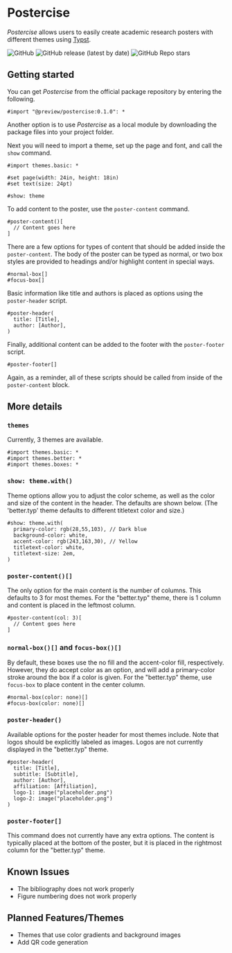 # Postercise

*Postercise* allows users to easily create academic research posters with different themes using [Typst](https://typst.app).

![GitHub](https://img.shields.io/github/license/dangh3014/postercise)
![GitHub release (latest by date)](https://img.shields.io/github/v/release/dangh3014/postercise)
![GitHub Repo stars](https://img.shields.io/github/stars/dangh3014/postercise)


## Getting started

You can get *Postercise* from the official package repository by entering the following.
```typ
#import "@preview/postercise:0.1.0": *
```

Another option is to use *Postercise* as a local module by downloading the package files into your project folder.

Next you will need to import a theme, set up the page and font, and call the `show` command.
```typ
#import themes.basic: *

#set page(width: 24in, height: 18in)
#set text(size: 24pt)

#show: theme
```

To add content to the poster, use the `poster-content` command.

```typ
#poster-content()[
  // Content goes here
]
```

There are a few options for types of content that should be added inside the `poster-content`. The body of the poster can be typed as normal, or two box styles are provided to headings and/or highlight content in special ways.

```typ
#normal-box[]
#focus-box[]
```

Basic information like title and authors is placed as options using the `poster-header` script.

```typ
#poster-header(
  title: [Title],
  author: [Author],
)
```



Finally, additional content can be added to the footer with the `poster-footer` script.
```typ
#poster-footer[]
```

Again, as a reminder, all of these scripts should be called from inside of the `poster-content` block.

## More details
### `themes`
Currently, 3 themes are available.
```typ
#import themes.basic: *
#import themes.better: *
#import themes.boxes: *
```

### `show: theme.with()`
Theme options allow you to adjust the color scheme, as well as the color and size of the content in the header. The defaults are shown below. (The 'better.typ' theme defaults to different titletext color and size.)
```typ
#show: theme.with(
  primary-color: rgb(28,55,103), // Dark blue
  background-color: white,
  accent-color: rgb(243,163,30), // Yellow
  titletext-color: white,
  titletext-size: 2em,
)
```

### `poster-content()[]`
The only option for the main content is the number of columns. This defaults to 3 for most themes. For the "better.typ" theme, there is 1 column and content is placed in the leftmost column.
```typ
#poster-content(col: 3)[
  // Content goes here
]
```

### `normal-box()[]` and `focus-box()[]`
By default, these boxes use the no fill and the accent-color fill, respectively. However, they do accept color as an option, and will add a primary-color stroke around the box if a color is given. For the "better.typ" theme, use `focus-box` to place content in the center column.
```typ
#normal-box(color: none)[]
#focus-box(color: none)[]
```


### `poster-header()`
Available options for the poster header for most themes include. Note that logos should be explicitly labeled as images. Logos are not currently displayed in the "better.typ" theme.
```typ
#poster-header(
  title: [Title],
  subtitle: [Subtitle],
  author: [Author],
  affiliation: [Affiliation],
  logo-1: image("placeholder.png")
  logo-2: image("placeholder.png") 
)
```

### `poster-footer[]`
This command does not currently have any extra options. The content is typically placed at the bottom of the poster, but it is placed in the rightmost column for the "better.typ" theme.

## Known Issues
- The bibliography does not work properly
- Figure numbering does not work properly

## Planned Features/Themes
- Themes that use color gradients and background images
- Add QR code generation

